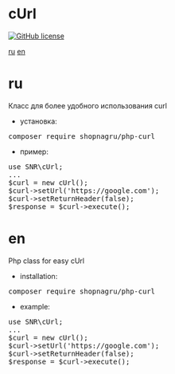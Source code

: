 # cUrl

[![GitHub license](https://img.shields.io/github/license/shopnagru/PHPcUrl.svg)](https://github.com/shopnagru/PHPcUrl/blob/master/LICENSE)


[ru](#ru) [en](#en)

# ru

Класс для более удобного использования curl

* установка:
<pre>
composer require shopnagru/php-curl
</pre>

* пример:
<pre>
use SNR\cUrl;
...
$curl = new cUrl();
$curl->setUrl('https://google.com');
$curl->setReturnHeader(false);
$response = $curl->execute();
</pre>

# en

Php class for easy cUrl

* installation:
<pre>
composer require shopnagru/php-curl
</pre>

* example:
<pre>
use SNR\cUrl;
...
$curl = new cUrl();
$curl->setUrl('https://google.com');
$curl->setReturnHeader(false);
$response = $curl->execute();
</pre>